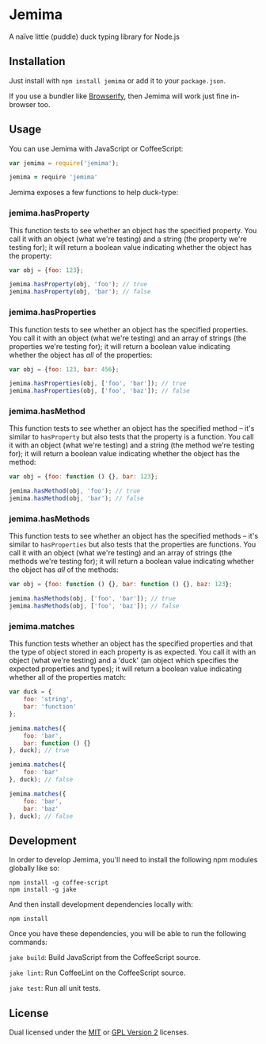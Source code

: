 
# Jemima #

A naïve little (puddle) duck typing library for Node.js


## Installation ##

Just install with `npm install jemima` or add it to your
`package.json`.

If you use a bundler like [Browserify][browserify], then Jemima
will work just fine in-browser too.


## Usage ##

You can use Jemima with JavaScript or CoffeeScript:

```js
var jemima = require('jemima');
```

```coffeescript
jemima = require 'jemima'
```

Jemima exposes a few functions to help duck-type:


### jemima.hasProperty ###

This function tests to see whether an object has the specified
property. You call it with an object (what we're testing) and a
string (the property we're testing for); it will return a
boolean value indicating whether the object has the property:

```js
var obj = {foo: 123};

jemima.hasProperty(obj, 'foo'); // true
jemima.hasProperty(obj, 'bar'); // false
```


### jemima.hasProperties ###

This function tests to see whether an object has the specified
properties. You call it with an object (what we're testing) and
an array of strings (the properties we're testing for); it will
return a boolean value indicating whether the object has *all*
of the properties:

```js
var obj = {foo: 123, bar: 456};

jemima.hasProperties(obj, ['foo', 'bar']); // true
jemima.hasProperties(obj, ['foo', 'baz']); // false
```


### jemima.hasMethod ###

This function tests to see whether an object has the specified
method – it's similar to `hasProperty` but also tests that the
property is a function. You call it with an object (what we're
testing) and a string (the method we're testing for); it will
return a boolean value indicating whether the object has the
method:

```js
var obj = {foo: function () {}, bar: 123};

jemima.hasMethod(obj, 'foo'); // true
jemima.hasMethod(obj, 'bar'); // false
```


### jemima.hasMethods ###

This function tests to see whether an object has the specified
methods – it's similar to `hasProperties` but also tests that
the properties are functions. You call it with an object (what
we're testing) and an array of strings (the methods we're
testing for); it will return a boolean value indicating whether
the object has *all* of the methods:

```js
var obj = {foo: function () {}, bar: function () {}, baz: 123};

jemima.hasMethods(obj, ['foo', 'bar']); // true
jemima.hasMethods(obj, ['foo', 'baz']); // false
```


### jemima.matches ###

This function tests whether an object has the specified
properties and that the type of object stored in each property
is as expected. You call it with an object (what we're testing)
and a 'duck' (an object which specifies the expected properties
and types); it will return a boolean value indicating whether
all of the properties match:

```js
var duck = {
    foo: 'string',
    bar: 'function'
};

jemima.matches({
    foo: 'bar',
    bar: function () {}
}, duck); // true

jemima.matches({
    foo: 'bar'
}, duck); // false

jemima.matches({
    foo: 'bar',
    bar: 'baz'
}, duck); // false
```


## Development ##

In order to develop Jemima, you'll need to install the following
npm modules globally like so:

    npm install -g coffee-script
    npm install -g jake

And then install development dependencies locally with:

    npm install

Once you have these dependencies, you will be able to run the
following commands:

`jake build`: Build JavaScript from the CoffeeScript source.

`jake lint`: Run CoffeeLint on the CoffeeScript source.

`jake test`: Run all unit tests.


## License ##

Dual licensed under the [MIT][mit] or [GPL Version 2][gpl]
licenses.


[browserify]: https://github.com/substack/node-browserify
[mit]: http://opensource.org/licenses/mit-license.php
[gpl]: http://opensource.org/licenses/gpl-2.0.php
